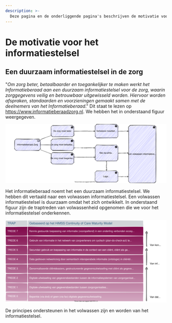 ```yaml
---
description: >-
  Deze pagina en de onderliggende pagina's beschrijven de motivatie voor het informatiestelsel.
---
```


# De motivatie voor het informatiestelsel

## Een duurzaam informatiestelsel in de zorg

"*Om zorg beter, betaalbaarder en toegankelijker te maken werkt het Informatieberaad aan een duurzaam informatiestelsel voor de zorg, waarin zorggegevens veilig en betrouwbaar uitgewisseld worden. Hiervoor worden afspraken, standaarden en voorzieningen gemaakt samen met de deelnemers van het Informatieberaad*." Dit staat te lezen op https://www.informatieberaadzorg.nl. We hebben het in onderstaand figuur weergegeven. 

![De motivatie voor een volwassen informatievoorziening in de zorg](../.gitbook/assets/drivers.svg)

Het informatieberaad noemt het een duurzaam informatiestelsel. We hebben dit vertaald naar een volwassen informatiestelsel. Een volwassen informatiestelsel is duurzaam omdat het zich ontwikkelt. In onderstaand figuur zijn de traptreden van volwassenheid opgenomen die we voor het informatiestelsel onderkennen.

![De trap naar een volwassen informatievoorziening](../.gitbook/assets/maturity.svg)

De principes ondersteunen in het volwassen zijn en worden van het informatiestelsel. 